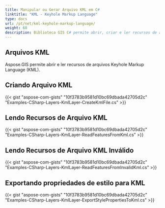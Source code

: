 ```yaml
---
title: Manipular ou Gerar Arquivo KML em C#
linktitle: "KML - Keyhole Markup Language"
type: docs
url: /pt/net/kml-keyhole-markup-language/
weight: 60
description: Biblioteca GIS C# permite abrir, criar e ler recursos de arquivos Keyhole Markup Language (KML).
---
```


## **Arquivos KML**
Aspose.GIS permite abrir e ler recursos de arquivos Keyhole Markup Language (KML).
## **Criando Arquivo KML**
{{< gist "aspose-com-gists" "10f3783b9581d10bc69dbada42705d2c" "Examples-CSharp-Layers-KmlLayer-CreateKmlFile.cs" >}}
## **Lendo Recursos de Arquivo KML**
{{< gist "aspose-com-gists" "10f3783b9581d10bc69dbada42705d2c" "Examples-CSharp-Layers-KmlLayer-ReadFeaturesFromKml.cs" >}}
## **Lendo Recursos de Arquivo KML Inválido**
{{< gist "aspose-com-gists" "10f3783b9581d10bc69dbada42705d2c" "Examples-CSharp-Layers-KmlLayer-ReadFeaturesFromInvalidKml.cs" >}}
## **Exportando propriedades de estilo para KML**
{{< gist "aspose-com-gists" "10f3783b9581d10bc69dbada42705d2c" "Examples-CSharp-Layers-KmlLayer-ExportStylePropertiesToKml.cs" >}}
